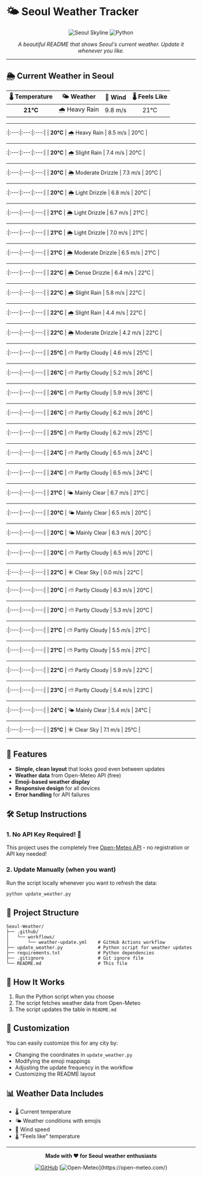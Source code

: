 # 🌤️ Seoul Weather Tracker

<div align="center">

![Seoul Skyline](https://img.shields.io/badge/Seoul-Weather%20Tracker-blue?style=for-the-badge&logo=github)
![Python](https://img.shields.io/badge/Python-3.9+-yellow?style=for-the-badge&logo=python)

*A beautiful README that shows Seoul's current weather. Update it whenever you like.*

</div>

---

## 🌦️ Current Weather in Seoul

<div align="center">

| 🌡️ Temperature | 🌤️ Weather | 💨 Wind | 🌡️ Feels Like |
|:---:|:---:|:---:|:---:|
| **21°C** | 🌧️ Heavy Rain | 9.8 m/s | 21°C |

</div>

---
:|:---:|:---:|:---:|
| **20°C** | 🌧️ Heavy Rain | 8.5 m/s | 20°C |

</div>

---
:|:---:|:---:|:---:|
| **20°C** | 🌧️ Slight Rain | 7.4 m/s | 20°C |

</div>

---
:|:---:|:---:|:---:|
| **20°C** | 🌦️ Moderate Drizzle | 7.3 m/s | 20°C |

</div>

---
:|:---:|:---:|:---:|
| **20°C** | 🌦️ Light Drizzle | 6.8 m/s | 20°C |

</div>

---
:|:---:|:---:|:---:|
| **21°C** | 🌦️ Light Drizzle | 6.7 m/s | 21°C |

</div>

---
:|:---:|:---:|:---:|
| **21°C** | 🌦️ Light Drizzle | 7.0 m/s | 21°C |

</div>

---
:|:---:|:---:|:---:|
| **21°C** | 🌦️ Moderate Drizzle | 6.5 m/s | 21°C |

</div>

---
:|:---:|:---:|:---:|
| **22°C** | 🌦️ Dense Drizzle | 6.4 m/s | 22°C |

</div>

---
:|:---:|:---:|:---:|
| **22°C** | 🌧️ Slight Rain | 5.8 m/s | 22°C |

</div>

---
:|:---:|:---:|:---:|
| **22°C** | 🌧️ Slight Rain | 4.4 m/s | 22°C |

</div>

---
:|:---:|:---:|:---:|
| **22°C** | 🌦️ Moderate Drizzle | 4.2 m/s | 22°C |

</div>

---
:|:---:|:---:|:---:|
| **25°C** | ⛅ Partly Cloudy | 4.6 m/s | 25°C |

</div>

---
:|:---:|:---:|:---:|
| **26°C** | ⛅ Partly Cloudy | 5.2 m/s | 26°C |

</div>

---
:|:---:|:---:|:---:|
| **26°C** | ⛅ Partly Cloudy | 5.9 m/s | 26°C |

</div>

---
:|:---:|:---:|:---:|
| **26°C** | ⛅ Partly Cloudy | 6.2 m/s | 26°C |

</div>

---
:|:---:|:---:|:---:|
| **25°C** | ⛅ Partly Cloudy | 6.2 m/s | 25°C |

</div>

---
:|:---:|:---:|:---:|
| **24°C** | ⛅ Partly Cloudy | 6.5 m/s | 24°C |

</div>

---
:|:---:|:---:|:---:|
| **24°C** | ⛅ Partly Cloudy | 6.5 m/s | 24°C |

</div>

---
:|:---:|:---:|:---:|
| **21°C** | 🌤️ Mainly Clear | 6.7 m/s | 21°C |

</div>

---
:|:---:|:---:|:---:|
| **20°C** | 🌤️ Mainly Clear | 6.5 m/s | 20°C |

</div>

---
:|:---:|:---:|:---:|
| **20°C** | 🌤️ Mainly Clear | 6.3 m/s | 20°C |

</div>

---
:|:---:|:---:|:---:|
| **20°C** | ⛅ Partly Cloudy | 6.5 m/s | 20°C |

</div>

---
:|:---:|:---:|:---:|
| **22°C** | ☀️ Clear Sky | 0.0 m/s | 22°C |

</div>

---
:|:---:|:---:|:---:|
| **20°C** | ⛅ Partly Cloudy | 6.3 m/s | 20°C |

</div>

---
:|:---:|:---:|:---:|
| **20°C** | ⛅ Partly Cloudy | 5.3 m/s | 20°C |

</div>

---
:|:---:|:---:|:---:|
| **21°C** | ⛅ Partly Cloudy | 5.5 m/s | 21°C |

</div>

---
:|:---:|:---:|:---:|
| **21°C** | ⛅ Partly Cloudy | 5.5 m/s | 21°C |

</div>

---
:|:---:|:---:|:---:|
| **22°C** | ⛅ Partly Cloudy | 5.9 m/s | 22°C |

</div>

---
:|:---:|:---:|:---:|
| **23°C** | ⛅ Partly Cloudy | 5.4 m/s | 23°C |

</div>

---
:|:---:|:---:|:---:|
| **24°C** | 🌤️ Mainly Clear | 5.4 m/s | 24°C |

</div>

---
:|:---:|:---:|:---:|
| **25°C** | ☀️ Clear Sky | 7.1 m/s | 25°C |
</div>

---

## 🚀 Features

- **Simple, clean layout** that looks good even between updates
- **Weather data** from Open-Meteo API (free)
- **Emoji-based weather display**
- **Responsive design** for all devices
- **Error handling** for API failures

## 🛠️ Setup Instructions

### 1. No API Key Required! 🎉
This project uses the completely free [Open-Meteo API](https://open-meteo.com/) - no registration or API key needed!

### 2. Update Manually (when you want)
Run the script locally whenever you want to refresh the data:

```bash
python update_weather.py
```

## 📁 Project Structure

```
Seoul-Weather/
├── .github/
│   └── workflows/
│       └── weather-update.yml    # GitHub Actions workflow
├── update_weather.py             # Python script for weather updates
├── requirements.txt              # Python dependencies
├── .gitignore                    # Git ignore file
└── README.md                     # This file
```

## 🔧 How It Works

1. Run the Python script when you choose
2. The script fetches weather data from Open-Meteo
3. The script updates the table in `README.md`

## 🌟 Customization

You can easily customize this for any city by:
- Changing the coordinates in `update_weather.py`
- Modifying the emoji mappings
- Adjusting the update frequency in the workflow
- Customizing the README layout

## 📊 Weather Data Includes

- 🌡️ Current temperature
- 🌤️ Weather conditions with emojis
- 💨 Wind speed
- 🌡️ "Feels like" temperature

---

<div align="center">

**Made with ❤️ for Seoul weather enthusiasts**

[![GitHub](https://img.shields.io/badge/GitHub-Profile-black?style=for-the-badge&logo=github)](https://github.com)
[![Open-Meteo](https://img.shields.io/badge/Weather%20Data-Open--Meteo%20(Free!)-green?style=for-the-badge)](https://open-meteo.com/)

</div>
